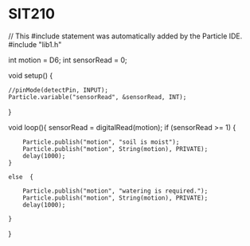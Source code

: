 # SIT210

// This #include statement was automatically added by the Particle IDE.
#include "lib1.h"

int motion = D6;
int sensorRead = 0; 

void setup() {
    
    //pinMode(detectPin, INPUT);
    Particle.variable("sensorRead", &sensorRead, INT);
    
}

void loop(){
    sensorRead = digitalRead(motion);
    if (sensorRead >= 1)
    {
        
        Particle.publish("motion", "soil is moist");
        Particle.publish("motion", String(motion), PRIVATE);
        delay(1000);
    }
    
    else  {
            
        Particle.publish("motion", "watering is required.");        
        Particle.publish("motion", String(motion), PRIVATE);
        delay(1000);
            
    }
}
